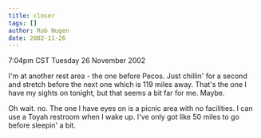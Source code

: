 ```yaml
---
title: closer
tags: []
author: Rob Nugen
date: 2002-11-26
---
```


<p class=date>7:04pm CST Tuesday 26 November 2002</p>

<p>I'm at another rest area - the one before Pecos.  Just chillin' for
a second and stretch before the next one which is 119 miles away.
That's the one I have my sights on tonight, but that seems a bit far
for me.  Maybe.</p>

<p>Oh wait.  no.  The one I have eyes on is a picnic area with no
facilities.  I can use a Toyah restroom when I wake up.  I've only got
like 50 miles to go before sleepin' a bit.</p>
